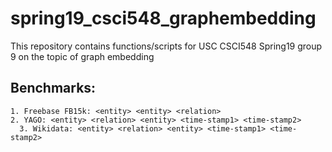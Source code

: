 # spring19_csci548_graphembedding
This repository contains functions/scripts for USC CSCI548 Spring19 group 9 on the topic of graph embedding

## Benchmarks:
    1. Freebase FB15k: <entity> <entity> <relation>
    2. YAGO: <entity> <relation> <entity> <time-stamp1> <time-stamp2>
	  3. Wikidata: <entity> <relation> <entity> <time-stamp1> <time-stamp2>
